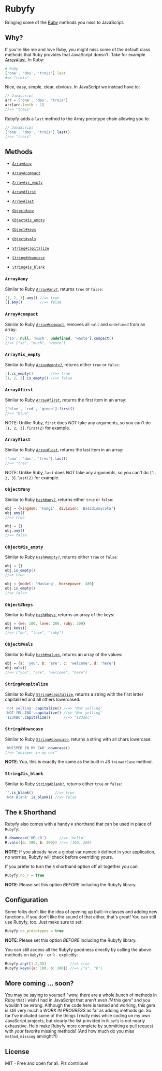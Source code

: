# Rubyfy
Bringing some of the [Ruby](https://www.ruby-lang.org/en) methods you miss to JavaScript.

## Why?
If you're like me and love Ruby, you might miss some of the default class methods that Ruby provides that JavaScript doesn't. Take for example [Array#last](https://apidock.com/ruby/Array/last). In Ruby:
```ruby
# Ruby
['one', 'dos', 'trois'].last
#=> "trois"
```
Nice, easy, simple, clear, obvious. In JavaScript we instead have to:
```javascript
// Javascript
arr = ['one', 'dos', 'trois']
arr[arr.lenth - 1]
//=> "trois"
```
Rubyfy adds a `last` method to the Array prototype chain allowing you to:
```javascript
// JavaScript
['one', 'dos', 'trois'].last()
//=> "trois"
```

## Methods
- [`Array#any`](#arrayany)
- [`Array#compact`](#arraycompact)
- [`Array#is_empty`](#arrayis_empty)
- [`Array#first`](#arrayfirst)
- [`Array#last`](#arraylast)

- [`Object#any`](#objectany)
- [`Object#is_empty`](#objectis_empty)
- [`Object#keys`](#objectkeys)
- [`Object#vals`](#objectvals)

- [`String#capitalize`](#stringcapitalize)
- [`String#downcase`](#stringdowncase)
- [`String#is_blank`](#stringis_blank)

### `Array#any`
Similar to Ruby [`Array#any?`](https://apidock.com/ruby/Enumerable/any%3F), returns `true` or `false`:
```javascript
[1, 2, 3].any() //=> true
[].any()        //=> false
```

### `Array#compact`
Similar to Ruby [`Array#compact`](https://apidock.com/ruby/Array/compact), removes all `null` and `undefined` from an array:
```javascript
['so', null, 'much', undefined, 'waste'].compact()
//=> ["so", "much", "waste"]
```

### `Array#is_empty`
Similar to Ruby [`Array#empty?`](https://apidock.com/ruby/Array/empty%3F), returns either `true` or `false`:
```javascript
[].is_empty()        //=> true
[1, 2, 3].is_empty() //=> false
```

### `Array#first`
Similar to Ruby [`Array#first`](https://apidock.com/ruby/Array/first), returns the first item in an array:
```javascript
['blue', 'red', 'green'].first()
//=> "blue"
```
NOTE: Unlike Ruby, `first` does _NOT_ take any arguments, so you can't do `[1, 2, 3].first(2)` for example.

### `Array#last`
Similar to Ruby [`Array#last`](https://apidock.com/ruby/Array/last), returns the last item in an array:
```javascript
['uno', 'dos', 'tres'].last()
//=> "tres"
```
NOTE: Unlike Ruby, `last` does _NOT_ take any arguments, so you can't do `[1, 2, 3].last(2)` for example.


### `Object#any`
Similar to Ruby [`Hash#any?`](https://apidock.com/ruby/Enumerable/any%3F), returns either `true` or `false`:
```javascript
obj = {kingdom: 'Fungi', division: 'Basidiomycota'}
obj.any()
//=> true

obj = {}
obj.any()
//=> false
```

### `Object#is_empty`
Similar to Ruby [`Hash#empty?`](https://apidock.com/ruby/Enumerable/empty%3F), returns either `true` or `false`:
```javascript
obj = {}
obj.is_empty()
//=> true

obj = {model: 'Mustang', horsepower: 480}
obj.is_empty()
//=> false
```

### `Object#keys`
Similar to Ruby [`Hash#keys`](https://apidock.com/ruby/Hash/keys), returns an array of the keys:
```javascript
obj = {we: 100, love: 200, ruby: 300}
obj.keys()
//=> ["we", "love", "ruby"]
```

### `Object#vals`
Similar to Ruby [`Hash#values`](https://apidock.com/ruby/Hash/values), returns an array of the values:
```javascript
obj = {a: 'you', b: 'are', c: 'welcome', d: 'here'}
obj.vals()
//=> ["you", "are", "welcome", "here"]
```

### `String#capitalize`
Similar to Ruby [`String#capitalize`](https://apidock.com/ruby/String/capitalize), returns a string with the first letter capitalized and all others lowercased:
```javascript
'not yelling'.capitalize() //=> "Not yelling"
'NOT YELLING'.capitalize() //=> "Not yelling"
'123ABC'.capitalize()      //=> "123abc"
```

### `String#downcase`
Similar to Ruby [`String#downcase`](https://apidock.com/ruby/String/downcase), returns a string with all chars lowercase:
```javascript
'WHISPER IN MY EAR'.downcase()
//=> "whisper in my ear"
```
**NOTE**: Yup, this is exactly the same as the built in JS `toLowerCase` method.

### `String#is_blank`
Similar to Ruby [`String#blank?`](https://apidock.com/rails/Object/blank%3F), returns either `true` or `false`:
```javascript
''.is_blank()          //=> true
'Not Blank'.is_blank() //=> false
```

## The `R` Shorthand
Rubyfy also comes with a handy `R` shorthand that can be used in place of `Rubyfy`:
```javascript
R.downcase('HELLO')      //=> 'hello'
R.vals({a: 100, b: 200}) //=> [100, 200]
```
**NOTE**: If you already have a global var named `R` defined in your application, no worries, Rubyfy will check before overriding yours.

If you prefer to turn the `R` shorthand option off all together you can:
```javascript
Rubyfy.no_r = true
```
**NOTE**: Please set this option _BEFORE_ including the Rubyfy library.

## Configuration
Some folks don't like the idea of opening up built-in classes and adding new functions. If you don't like the sound of that either, that's great! You can still use Rubyfy, too. Just make sure to set:
```javascript
Rubyfy.no_prototypes = true
```
**NOTE**: Please set this option _BEFORE_ including the Rubyfy library.

You can still access all the Rubyfy goodness directly by calling the above methods on `Rubyfy` - or `R` - explicitly:
```javascript
Rubyfy.any([1,2,3])           //=> true
Rubyfy.keys({a: 100, b: 200}) //=> ["a", "b"]
```

## More coming ... soon?
You may be saying to yourself "wow, there are a whole bunch of methods in Ruby that I wish I had in JavaScript that aren't even _IN_ this gem" and you wouldn't be wrong. Although the code here is tested and working, this gem is still very much a _WORK IN PROGRESS_ as far as adding methods go. So far I've included some of the things I really miss while coding on my own JavaScript projects, but clearly the list provided in `Rubyfy` is not nearly exhaustive. Help make Rubyfy more complete by submitting a pull request with _your_ favorite missing methods! (And how much do you miss `method_missing` amiright?!)

## License
MIT - Free and open for all. Plz contribue! 
